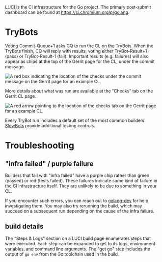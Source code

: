 LUCI is the CI infrastructure for the Go project. The primary post-submit dashboard can be found at https://ci.chromium.org/p/golang.

# TryBots

Voting Commit-Queue+1 asks CQ to run the CL on the TryBots.
When the TryBots finish, CQ will reply with results,
voting either TryBot-Result+1 (pass) or TryBot-Result-1 (fail).
Important results (e.g. failures) will also appear as chips at the top
of the Gerrit page for the CL, under the commit message.

![A red box indicating the location of the checks under the commit
message on the Gerrit page for an example CL.](https://github.com/golang/go/assets/1248668/93267ff3-11cd-41f7-b268-a5cc342cfcd3)

More details about what was run are available at the "Checks" tab
on the Gerrit CL page.

![A red arrow pointing to the location of the checks tab on the
Gerrit page for an example CL.](https://github.com/golang/go/assets/1248668/1a11fa8c-14cd-4b97-968c-6c52a8634c51)

Every TryBot run includes a default set of the most common builders.
[SlowBots](https://go.dev/wiki/SlowBots) provide additional testing controls.

# Troubleshooting

## "infra failed" / purple failure

Builders that fail with "infra failed" have a purple chip rather than green (passed) or red (tests failed). These failures indicate some kind of failure in the CI infrastructure itself. They are unlikely to be due to something in your CL.

If you encounter such errors, you can reach out to [golang-dev](https://groups.google.com/g/golang-dev) for help investigating them. You may also try rerunning the build, which may succeed on a subsequent run depending on the cause of the infra failure.

## build details

The "Steps & Logs" section on a LUCI build page enumerates steps that were executed. Each step can be expanded to get to its logs, environment variables, and command line arguments. The "get go" step includes the output of `go env` from the Go toolchain used in the build.